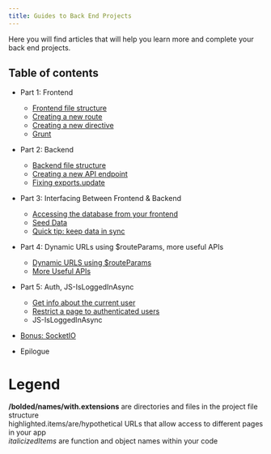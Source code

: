 ```yaml
---
title: Guides to Back End Projects
---
```

Here you will find articles that will help you learn more and complete your back end projects.

## Table of contents

*   Part 1: Frontend
    *   <a href="https://guide.freecodecamp.org/miscellaneous/front-end-file-structure">Frontend file structure</a>
    *   <a href="https://guide.freecodecamp.org/miscellaneous/create-a-new-route-in-angular">Creating a new route</a>
    *   <a href="https://guide.freecodecamp.org/miscellaneous/creating-a-new-directive-in-angular">Creating a new directive</a>
    *   <a href="https://guide.freecodecamp.org/miscellaneous/what-is-grunt">Grunt</a>
*   Part 2: Backend

    *   <a href="https://guide.freecodecamp.org/miscellaneous/backend-file-structures-in-angular">Backend file structure</a>
    *   <a href="https://guide.freecodecamp.org/miscellaneous/create-a-new-api-endpoint-in-angular">Creating a new API endpoint</a>
    *   <a href="https://guide.freecodecamp.org/miscellaneous/fixing-exportsupdate-in-angular">Fixing exports.update</a>
*   Part 3: Interfacing Between Frontend & Backend

    *   <a href="https://guide.freecodecamp.org/miscellaneous/accessing-the-database-from-your-front-end">Accessing the database from your frontend</a>
    *   <a href="https://guide.freecodecamp.org/miscellaneous/seed-data-in-angular">Seed Data</a>
    *   <a href="https://guide.freecodecamp.org/miscellaneous/keep-data-in-sync-in-angular">Quick tip: keep data in sync</a>
*   Part 4: Dynamic URLs using $routeParams, more useful APIs

    *   <a href="https://guide.freecodecamp.org/miscellaneous/dynamic-urls-using-routeparams-in-angular">Dynamic URLS using $routeParams</a>
    *   <a href="https://guide.freecodecamp.org/miscellaneous/make-useful-apis-in-angularjs">More Useful APIs</a>
*   Part 5: Auth, JS-IsLoggedInAsync

    *   <a href="https://guide.freecodecamp.org/miscellaneous/get-information-about-the-current-user-in-angularjs">Get info about the current user</a>
    *   <a href="https://guide.freecodecamp.org/miscellaneous/restrict-access-to-authenticated-users-only">Restrict a page to authenticated users</a>
    *   <a>JS-IsLoggedInAsync</a>
*   <a href="https://guide.freecodecamp.org/miscellaneous/angular-socketio">Bonus: SocketIO</a>

*   <a>Epilogue</a>

# Legend

**/bolded/names/with.extensions** are directories and files in the project file structure  
<a>highlighted.items/are/hypothetical</a> URLs that allow access to different pages in your app  
_italicizedItems_ are function and object names within your code

